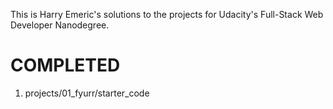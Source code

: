This is Harry Emeric's solutions to the projects for Udacity's Full-Stack Web Developer Nanodegree.

# COMPLETED

1. projects/01_fyurr/starter_code
